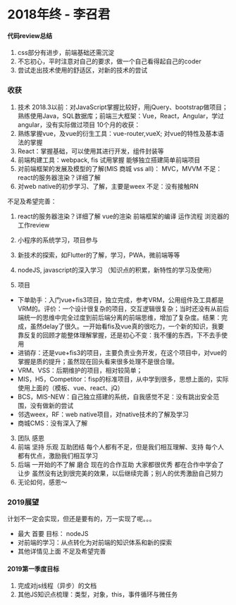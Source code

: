 # 2018年终 - 李召君

#### 代码review总结
1. css部分有进步，前端基础还需沉淀
2. 不忘初心，平时注意对自己的要求，做一个自己看得起自己的coder
3. 尝试走出技术使用的舒适区，对新的技术的尝试

### 收获
1. 技术
2018.3以前：对JavaScript掌握比较好，用jQuery、bootstrap做项目；熟练使用Java，SQL数据库；前端三大框架：Vue，React，Angular，学过angular，没有实际做过项目
10个月的收获：
  1. 熟练掌握vue，及vue的衍生工具：vue-router,vueX; 对vue的特性及基本语法的掌握
  2. React：掌握基础，可以使用其进行开发，组件封装等
  3. 前端构建工具：webpack, fis 试用掌握   能够独立搭建简单前端项目
  4. 对前端框架的发展及模型的了解(MIS 商城 vss all)： MVC，MVVM  不足：react的服务器渲染？详细了解
  5. 对web native的初步学习、了解，主要是weex   不足：没有接触RN

  不足及希望完善：
  1. react的服务器渲染？详细了解   vue的渲染  前端框架的编译 运作流程 浏览器的工作review
  2. 小程序的系统学习，项目参与
  3. 新技术的探索，如Flutter的了解，学习，PWA，微前端等等
  4. nodeJS, javascript的深入学习 （知识点的积累，新特性的学习及使用）

2. 项目
  * 下单助手：入门vue+fis3项目，独立完成，参考VRM，公用组件及工具都是VRM的。评价：一个设计很复杂的项目，交互逻辑很复杂；当时还没有从前后端统一的思维中完全过度到前后端分离的前端思维，增加了复杂度。结果：完成，虽然delay了很久。一开始看fis及vue真的很吃力，一个新的知识，我要靠反复的回顾才能整体理解掌握，还是初心不变：我不懂的东西，下不去手使用
  * 进销存：还是vue+fis3的项目，主要负责业务开发，在这个项目中，对vue的掌握是质的提升；虽然现在回头看来很多处理不是很合理。
  * VRM、VSS：后期维护的项目，相对较简单；
  * MIS，H5，Competitor：fisp的标准项目，从中学到很多，思想上面的，实际使用上面的（模板、vue、react、jQ）
  * BCS，MIS-NEW：自己独立搭建的系统，自我感觉不足：没有跳出安全范围，没有做新的尝试
  * 邻选weex，RF：web native项目，对native技术的了解及学习
  * 商城CMS：没有深入了解

3. 团队 感恩 
  1. 前端 坚持 乐观 互助团结 每个人都有不足，但是我们相互理解、支持 每个人都有优点，激励我们相互学习 
  2. 后端 一开始的不了解 磨合 现在的合作互助 大家都很优秀 都在合作中学会了让步 虽然没有达到很完美的效果，以后继续完善；别人的优秀激励自己努力
  3. 无论如何，感恩～


### 2019展望
计划不一定会实现，但还是要有的，万一实现了呢。。。

* 最大 首要 目标： nodeJS
* 对前端的学习：从点转化为对前端的知识体系和新的探索
* 其他详情见上面 不足及希望完善


#### 2019第一季度目标 
1. 完成对js线程（异步）的文档
2. 其他JS知识点梳理：类型，对象，this，事件循环与微任务
